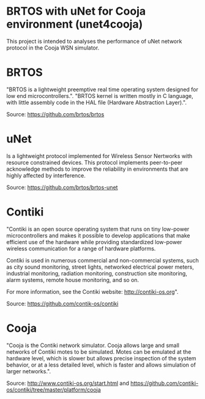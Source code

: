 # BRTOS with uNet for Cooja environment (unet4cooja)

This project is intended to analyses the performance of uNet network protocol in the Cooja WSN simulator.

# BRTOS
"BRTOS is a lightweight preemptive real time operating system designed for low end microcontrollers.".
"BRTOS kernel is written mostly in C language, with little assembly code in the HAL file (Hardware Abstraction Layer).".

Source: https://github.com/brtos/brtos

# uNet
Is a lightweight protocol implemented for Wireless Sensor Nertworks with resource constrained devices. This protocol implements peer-to-peer acknowledge methods to improve the reliability in environments that are highly affected by interference.

Source: https://github.com/brtos/brtos-unet

# Contiki
"Contiki is an open source operating system that runs on tiny low-power microcontrollers and makes it possible to develop applications that make efficient use of the hardware while providing standardized low-power wireless communication for a range of hardware platforms.

Contiki is used in numerous commercial and non-commercial systems, such as city sound monitoring, street lights, networked electrical power meters, industrial monitoring, radiation monitoring, construction site monitoring, alarm systems, remote house monitoring, and so on.

For more information, see the Contiki website:
http://contiki-os.org".

Source: https://github.com/contik-os/contiki


# Cooja
"Cooja is the Contiki network simulator. Cooja allows large and small networks of Contiki motes to be simulated. Motes can be emulated at the hardware level, which is slower but allows precise inspection of the system behavior, or at a less detailed level, which is faster and allows simulation of larger networks.".

Source: http://www.contiki-os.org/start.html and https://github.com/contiki-os/contiki/tree/master/platform/cooja
